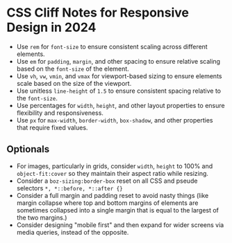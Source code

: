 # CSS Cliff Notes for Responsive Design in 2024

- Use `rem` for `font-size` to ensure consistent scaling across different elements.
- Use `em` for `padding`, `margin`, and other spacing to ensure relative scaling based on the `font-size` of the element.
- Use `vh`, `vw`, `vmin`, and `vmax` for viewport-based sizing to ensure elements scale based on the size of the viewport.
- Use unitless `line-height` of `1.5` to ensure consistent spacing relative to the `font-size`.
- Use percentages for `width`, `height`, and other layout properties to ensure flexibility and responsiveness.
- Use `px` for `max-width`, `border-width`, `box-shadow`, and other properties that require fixed values.

## Optionals

- For images, particularly in grids, consider `width`, `height` to 100% and `object-fit:cover` so they maintain their aspect ratio while resizing.
- Consider a `boz-sizing:border-box` reset on all CSS and pseude selectors `*, *::before, *::after {}`
- Consider a full margin and padding reset to avoid nasty things (like margin collapse where top and bottom margins of elements are sometimes collapsed into a single margin that is equal to the largest of the two margins.)
- Consider designing "mobile first" and then expand for wider screens via media queries, instead of the opposite.
